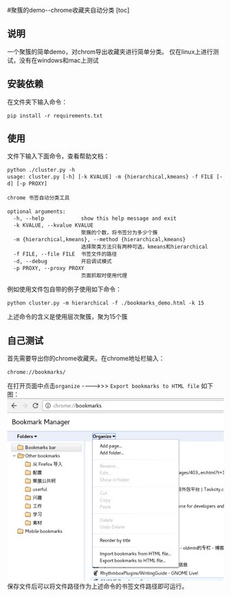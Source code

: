 #聚簇的demo--chrome收藏夹自动分类
[toc]
## 说明
一个聚簇的简单demo，对chrom导出收藏夹进行简单分类。
仅在linux上进行测试，没有在windows和mac上测试
## 安装依赖
在文件夹下输入命令：
```shell
pip install -r requirements.txt
```
## 使用
文件下输入下面命令，查看帮助文档：
```shell
python ./cluster.py -h
usage: cluster.py [-h] [-k KVALUE] -m {hierarchical,kmeans} -f FILE [-d] [-p PROXY]

chrome 书签自动分类工具

optional arguments:
  -h, --help            show this help message and exit
  -k KVALUE, --kvalue KVALUE
                        聚簇的个数，将书签分为多少个簇
  -m {hierarchical,kmeans}, --method {hierarchical,kmeans}
                        选择聚类方法只有两种可选，kmeans和hierarchical
  -f FILE, --file FILE  书签文件的路径
  -d, --debug           开启调试模式
  -p PROXY, --proxy PROXY
                        页面抓取时使用代理
```
例如使用文件包自带的例子使用如下命令：
```shell
python cluster.py -m hierarchical -f ./bookmarks_demo.html -k 15
```
上述命令的含义是使用层次聚簇，聚为15个簇

## 自己测试
首先需要导出你的chrome收藏夹。在chrome地址栏输入：
```plain
chrome://bookmarks/
```
 在打开页面中点击`organize` ---->>> `Export bookmarks to HTML file`
 如下图：
 ![](./screenshot.png) 
 保存文件后可以将文件路径作为上述命令的书签文件路径即可运行。